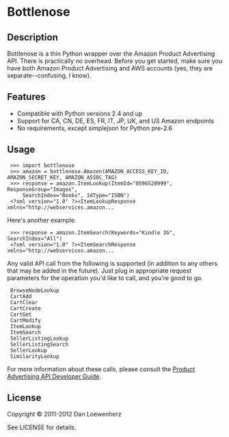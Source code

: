 Bottlenose
==========

Description
-----------

Bottlenose is a thin Python wrapper over the Amazon Product Advertising API. There is practically no overhead. Before you get started, make sure you have both Amazon Product Advertising and AWS accounts (yes, they are separate--confusing, I know).

Features
--------

* Compatible with Python versions 2.4 and up
* Support for CA, CN, DE, ES, FR, IT, JP, UK, and US Amazon endpoints
* No requirements, except simplejson for Python pre-2.6

Usage
-----

     >>> import bottlenose
     >>> amazon = bottlenose.Amazon(AMAZON_ACCESS_KEY_ID, AMAZON_SECRET_KEY, AMAZON_ASSOC_TAG)
     >>> response = amazon.ItemLookup(ItemId="0596520999", ResponseGroup="Images",
         SearchIndex="Books", IdType="ISBN")
     <?xml version="1.0" ?><ItemLookupResponse xmlns="http://webservices.amazon...

Here's another example.

     >>> response = amazon.ItemSearch(Keywords="Kindle 3G", SearchIndex="All")
     <?xml version="1.0" ?><ItemSearchResponse xmlns="http://webservices.amazon...

Any valid API call from the following is supported (in addition to any others
that may be added in the future). Just plug in appropriate request parameters
for the operation you'd like to call, and you're good to go.

     BrowseNodeLookup
     CartAdd
     CartClear
     CartCreate
     CartGet
     CartModify
     ItemLookup
     ItemSearch
     SellerListingLookup
     SellerListingSearch
     SellerLookup
     SimilarityLookup

For more information about these calls, please consult the [Product Advertising
API Developer Guide](http://docs.amazonwebservices.com/AWSECommerceService/latest/DG/index.html).

License
-------

Copyright &copy; 2011-2012 Dan Loewenherz

See LICENSE for details.

